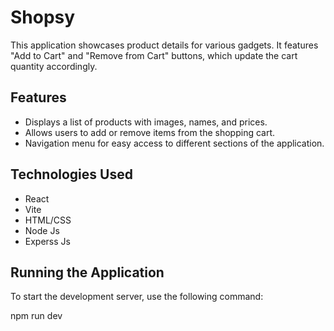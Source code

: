 # Shopsy

This application showcases product details for various gadgets. It features "Add to Cart" and "Remove from Cart" buttons, which update the cart quantity accordingly.

## Features

- Displays a list of products with images, names, and prices.
- Allows users to add or remove items from the shopping cart.
- Navigation menu for easy access to different sections of the application.

## Technologies Used

- React
- Vite
- HTML/CSS
- Node Js
- Experss Js

## Running the Application

To start the development server, use the following command:


npm run dev

